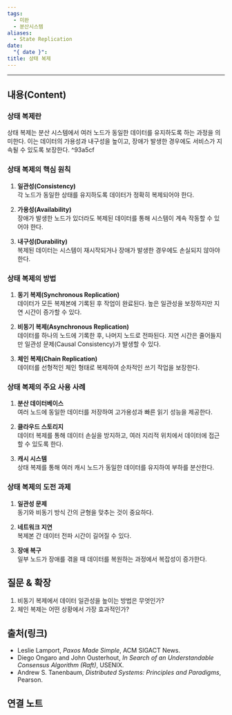 ```yaml
---
tags:
  - 미완
  - 분산시스템
aliases:
  - State Replication
date:
  "{ date }": 
title: 상태 복제
---
```

---

## 내용(Content)

### 상태 복제란

상태 복제는 분산 시스템에서 여러 노드가 동일한 데이터를 유지하도록 하는 과정을 의미한다. 이는 데이터의 가용성과 내구성을 높이고, 장애가 발생한 경우에도 서비스가 지속될 수 있도록 보장한다. ^93a5cf

### 상태 복제의 핵심 원칙

1. **일관성(Consistency)**  
    각 노드가 동일한 상태를 유지하도록 데이터가 정확히 복제되어야 한다.
    
2. **가용성(Availability)**  
    장애가 발생한 노드가 있더라도 복제된 데이터를 통해 시스템이 계속 작동할 수 있어야 한다.
    
3. **내구성(Durability)**  
    복제된 데이터는 시스템이 재시작되거나 장애가 발생한 경우에도 손실되지 않아야 한다.

### 상태 복제의 방법

1. **동기 복제(Synchronous Replication)**  
    데이터가 모든 복제본에 기록된 후 작업이 완료된다. 높은 일관성을 보장하지만 지연 시간이 증가할 수 있다.
    
2. **비동기 복제(Asynchronous Replication)**  
    데이터를 하나의 노드에 기록한 후, 나머지 노드로 전파된다. 지연 시간은 줄어들지만 일관성 문제(Causal Consistency)가 발생할 수 있다.
    
3. **체인 복제(Chain Replication)**  
    데이터를 선형적인 체인 형태로 복제하여 순차적인 쓰기 작업을 보장한다.

### 상태 복제의 주요 사용 사례

1. **분산 데이터베이스**  
    여러 노드에 동일한 데이터를 저장하여 고가용성과 빠른 읽기 성능을 제공한다.
    
2. **클라우드 스토리지**  
    데이터 복제를 통해 데이터 손실을 방지하고, 여러 지리적 위치에서 데이터에 접근할 수 있도록 한다.
    
3. **캐시 시스템**  
    상태 복제를 통해 여러 캐시 노드가 동일한 데이터를 유지하여 부하를 분산한다.

### 상태 복제의 도전 과제

1. **일관성 문제**  
    동기와 비동기 방식 간의 균형을 맞추는 것이 중요하다.
    
2. **네트워크 지연**  
    복제본 간 데이터 전파 시간이 길어질 수 있다.
    
3. **장애 복구**  
    일부 노드가 장애를 겪을 때 데이터를 복원하는 과정에서 복잡성이 증가한다.

## 질문 & 확장

1. 비동기 복제에서 데이터 일관성을 높이는 방법은 무엇인가?
2. 체인 복제는 어떤 상황에서 가장 효과적인가?

## 출처(링크)

- Leslie Lamport, _Paxos Made Simple_, ACM SIGACT News.
- Diego Ongaro and John Ousterhout, _In Search of an Understandable Consensus Algorithm (Raft)_, USENIX.
- Andrew S. Tanenbaum, _Distributed Systems: Principles and Paradigms_, Pearson.

## 연결 노트




